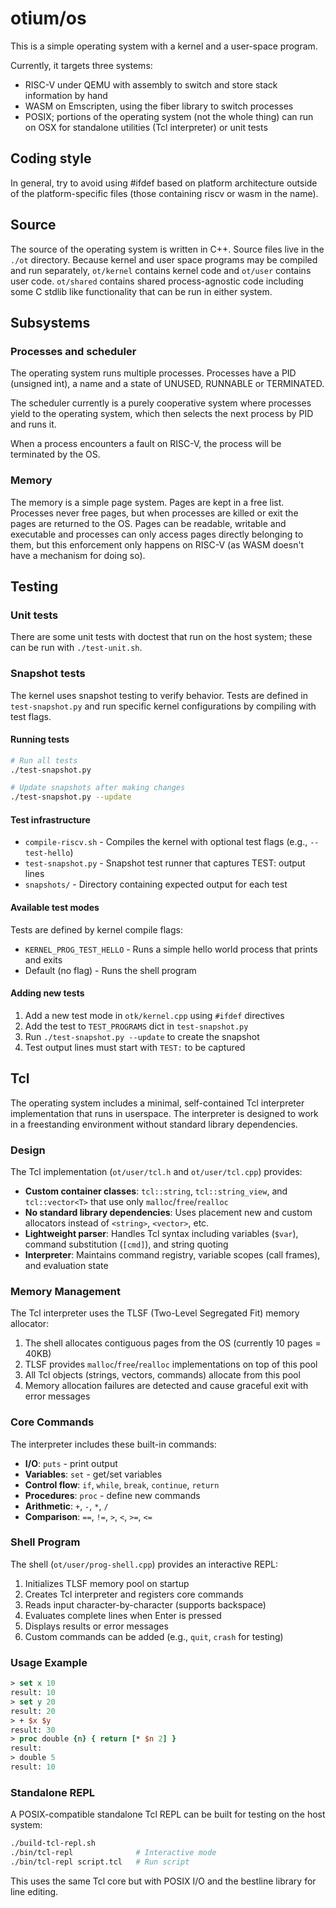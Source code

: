 # otium/os

This is a simple operating system with a kernel and a user-space program.

Currently, it targets three systems:
- RISC-V under QEMU with assembly to switch and store stack information by hand
- WASM on Emscripten, using the fiber library to switch processes
- POSIX; portions of the operating system (not the whole thing) can run on OSX
  for standalone utilities (Tcl interpreter) or unit tests

## Coding style

In general, try to avoid using #ifdef based on platform architecture outside of the
platform-specific files (those containing riscv or wasm in the name).

## Source

The source of the operating system is written in C++. Source files live in the `./ot` directory.
Because kernel and user space programs may be compiled and run separately, `ot/kernel` contains
kernel code and `ot/user` contains user code. `ot/shared` contains shared process-agnostic code
including some C stdlib like functionality that can be run in either system.

## Subsystems

### Processes and scheduler

The operating system runs multiple processes. Processes have a PID (unsigned int), a name and a
state of UNUSED, RUNNABLE or TERMINATED.

The scheduler currently is a purely cooperative system where processes yield to the operating
system, which then selects the next process by PID and runs it.

When a process encounters a fault on RISC-V, the process will be terminated by the OS.

### Memory

The memory is a simple page system. Pages are kept in a free list. Processes never free pages, but
when processes are killed or exit the pages are returned to the OS. Pages can be readable, writable
and executable and processes can only access pages directly belonging to them, but this enforcement
only happens on RISC-V (as WASM doesn't have a mechanism for doing so).

## Testing

### Unit tests

There are some unit tests with doctest that run on the host system; these can be run with
`./test-unit.sh`.
 
### Snapshot tests

The kernel uses snapshot testing to verify behavior. Tests are defined in `test-snapshot.py` and run
specific kernel configurations by compiling with test flags.

#### Running tests

```bash
# Run all tests
./test-snapshot.py

# Update snapshots after making changes
./test-snapshot.py --update
```

#### Test infrastructure

- `compile-riscv.sh` - Compiles the kernel with optional test flags (e.g., `--test-hello`)
- `test-snapshot.py` - Snapshot test runner that captures TEST: output lines
- `snapshots/` - Directory containing expected output for each test

#### Available test modes

Tests are defined by kernel compile flags:

- `KERNEL_PROG_TEST_HELLO` - Runs a simple hello world process that prints and exits
- Default (no flag) - Runs the shell program

#### Adding new tests

1. Add a new test mode in `otk/kernel.cpp` using `#ifdef` directives
2. Add the test to `TEST_PROGRAMS` dict in `test-snapshot.py`
3. Run `./test-snapshot.py --update` to create the snapshot
4. Test output lines must start with `TEST:` to be captured

## Tcl

The operating system includes a minimal, self-contained Tcl interpreter implementation that runs in userspace. The interpreter is designed to work in a freestanding environment without standard library dependencies.

### Design

The Tcl implementation (`ot/user/tcl.h` and `ot/user/tcl.cpp`) provides:

- **Custom container classes**: `tcl::string`, `tcl::string_view`, and `tcl::vector<T>` that use only `malloc`/`free`/`realloc`
- **No standard library dependencies**: Uses placement new and custom allocators instead of `<string>`, `<vector>`, etc.
- **Lightweight parser**: Handles Tcl syntax including variables (`$var`), command substitution (`[cmd]`), and string quoting
- **Interpreter**: Maintains command registry, variable scopes (call frames), and evaluation state

### Memory Management

The Tcl interpreter uses the TLSF (Two-Level Segregated Fit) memory allocator:

1. The shell allocates contiguous pages from the OS (currently 10 pages = 40KB)
2. TLSF provides `malloc`/`free`/`realloc` implementations on top of this pool
3. All Tcl objects (strings, vectors, commands) allocate from this pool
4. Memory allocation failures are detected and cause graceful exit with error messages

### Core Commands

The interpreter includes these built-in commands:

- **I/O**: `puts` - print output
- **Variables**: `set` - get/set variables
- **Control flow**: `if`, `while`, `break`, `continue`, `return`
- **Procedures**: `proc` - define new commands
- **Arithmetic**: `+`, `-`, `*`, `/`
- **Comparison**: `==`, `!=`, `>`, `<`, `>=`, `<=`

### Shell Program

The shell (`ot/user/prog-shell.cpp`) provides an interactive REPL:

1. Initializes TLSF memory pool on startup
2. Creates Tcl interpreter and registers core commands
3. Reads input character-by-character (supports backspace)
4. Evaluates complete lines when Enter is pressed
5. Displays results or error messages
6. Custom commands can be added (e.g., `quit`, `crash` for testing)

### Usage Example

```tcl
> set x 10
result: 10
> set y 20
result: 20
> + $x $y
result: 30
> proc double {n} { return [* $n 2] }
result:
> double 5
result: 10
```

### Standalone REPL

A POSIX-compatible standalone Tcl REPL can be built for testing on the host system:

```bash
./build-tcl-repl.sh
./bin/tcl-repl              # Interactive mode
./bin/tcl-repl script.tcl   # Run script
```

This uses the same Tcl core but with POSIX I/O and the bestline library for line editing.
